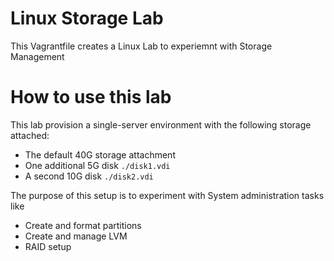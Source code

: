 # Linux Storage Lab

This Vagrantfile creates a Linux Lab to experiemnt with Storage Management

# How to use this lab

This lab provision a single-server environment with the following storage attached:

- The default 40G storage attachment
- One additional 5G disk `./disk1.vdi`
- A second 10G disk `./disk2.vdi`

The purpose of this setup is to experiment with System administration tasks like

- Create and format partitions
- Create and manage LVM
- RAID setup

